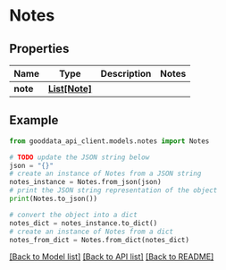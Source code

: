 # Notes


## Properties

Name | Type | Description | Notes
------------ | ------------- | ------------- | -------------
**note** | [**List[Note]**](Note.md) |  | 

## Example

```python
from gooddata_api_client.models.notes import Notes

# TODO update the JSON string below
json = "{}"
# create an instance of Notes from a JSON string
notes_instance = Notes.from_json(json)
# print the JSON string representation of the object
print(Notes.to_json())

# convert the object into a dict
notes_dict = notes_instance.to_dict()
# create an instance of Notes from a dict
notes_from_dict = Notes.from_dict(notes_dict)
```
[[Back to Model list]](../README.md#documentation-for-models) [[Back to API list]](../README.md#documentation-for-api-endpoints) [[Back to README]](../README.md)



